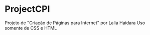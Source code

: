 # ProjectCPI

Projeto de "Criação de Páginas para Internet" por Lalia Haidara
Uso somente de CSS e HTML
